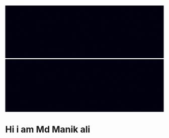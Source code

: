 ![logo](https://github.com/mdmanik26/mdmanik26/blob/main/github_banner.gif)
<img src="https://github.com/mdmanik26/mdmanik26/blob/main/github_banner.gif" align="center" width="800"/>


<h1>Hi i am Md Manik ali</h1>

<!--

Here are some ideas to get you started:

- 🔭 I’m currently working on ...
- 🌱 I’m currently learning ...
- 👯 I’m looking to collaborate on ...
- 🤔 I’m looking for help with ...
- 💬 Ask me about ...
- 📫 How to reach me: ...
- 😄 Pronouns: ...
- ⚡ Fun fact: ...
-->
